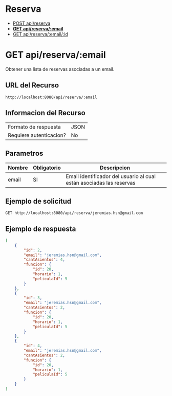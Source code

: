 # Reserva
- [POST api/reserva](./post-api-reserva.md)
- **[GET api/reserva/:email](./get-api-reserva-email.md)**
- [GET api/reserva/:email/:id](./get-api-reserva-email-id.md)

# GET api/reserva/:email
Obtener una lista de reservas asociadas a un email.

## URL del Recurso
`http://localhost:8080/api/reserva/:email`

## Informacion del Recurso
|                         |       |
|-------------------------|-------|
| Formato de respuesta    | JSON  |
| Requiere autenticacion? | No    |

## Parametros
| Nombre | Obligatorio | Descripcion                                                          |
|--------|-------------|----------------------------------------------------------------------|
| email  | SI          | Email identificador del usuario al cual están asociadas las reservas |

## Ejemplo de solicitud

`GET http://localhost:8080/api/reserva/jeremias.hsn@gmail.com`

## Ejemplo de respuesta
```JSON
[
    {
        "id": 2,
        "email": "jeremias.hsn@gmail.com",
        "cantAsientos": 4,
        "funcion": {
            "id": 20,
            "horario": 1,
            "peliculaId": 5
        }
    },
    {
        "id": 3,
        "email": "jeremias.hsn@gmail.com",
        "cantAsientos": 2,
        "funcion": {
            "id": 20,
            "horario": 1,
            "peliculaId": 5
        }
    },
    {
        "id": 4,
        "email": "jeremias.hsn@gmail.com",
        "cantAsientos": 2,
        "funcion": {
            "id": 20,
            "horario": 1,
            "peliculaId": 5
        }
    }
]
```